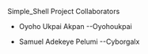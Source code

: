Simple_Shell Project Collaborators

* Oyoho Ukpai Akpan --Oyohoukpai

* Samuel Adekeye Pelumi --Cyborgalx
